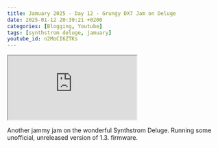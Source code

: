 ```yaml
---
title: Jamuary 2025 - Day 12 - Grungy DX7 Jam on Deluge
date: 2025-01-12 20:39:21 +0200
categories: [Blogging, Youtube]
tags: [synthstrom deluge, jamuary]
youtube_id: n2MoCI6ZTKs
---
```



<div class="embed-responsive embed-responsive-16by9" >
    <iframe class="embed-responsive-item"  src="https://www.youtube.com/embed/{{ page.youtube_id }}"></iframe>
</div>

Another jammy jam on the wonderful Synthstrom Deluge.
Running some unofficial, unreleased version of 1.3. firmware.